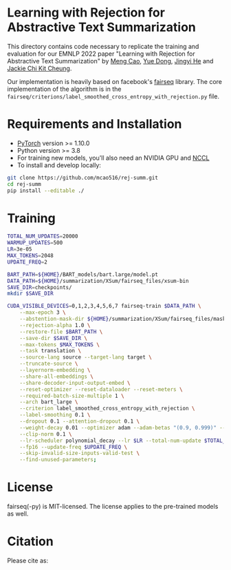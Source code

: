 # Learning with Rejection for Abstractive Text Summarization
This directory contains code necessary to replicate the training and evaluation for our EMNLP 2022 paper "Learning with Rejection for Abstractive Text Summarization" by [Meng Cao](https://mcao516.github.io/), [Yue Dong](https://yuedongcs.github.io/), [Jingyi He](https://kylie-box.github.io/) and [Jackie Chi Kit Cheung](https://www.cs.mcgill.ca/~jcheung/).

Our implementation is heavily based on facebook's [fairseq](https://github.com/facebookresearch/fairseq) library. The core implementation of the algorithm is in the ```fairseq/criterions/label_smoothed_cross_entropy_with_rejection.py``` file.

# Requirements and Installation
* [PyTorch](http://pytorch.org/) version >= 1.10.0
* Python version >= 3.8
* For training new models, you'll also need an NVIDIA GPU and [NCCL](https://github.com/NVIDIA/nccl)
* To install and develop locally:

``` bash
git clone https://github.com/mcao516/rej-summ.git
cd rej-summ
pip install --editable ./
```

# Training

``` bash
TOTAL_NUM_UPDATES=20000
WARMUP_UPDATES=500      
LR=3e-05
MAX_TOKENS=2048
UPDATE_FREQ=2

BART_PATH=${HOME}/BART_models/bart.large/model.pt
DATA_PATH=${HOME}/summarization/XSum/fairseq_files/xsum-bin
SAVE_DIR=checkpoints/
mkdir $SAVE_DIR

CUDA_VISIBLE_DEVICES=0,1,2,3,4,5,6,7 fairseq-train $DATA_PATH \
    --max-epoch 3 \
    --abstention-mask-dir ${HOME}/summarization/XSum/fairseq_files/masks/ \
    --rejection-alpha 1.0 \
    --restore-file $BART_PATH \
    --save-dir $SAVE_DIR \
    --max-tokens $MAX_TOKENS \
    --task translation \
    --source-lang source --target-lang target \
    --truncate-source \
    --layernorm-embedding \
    --share-all-embeddings \
    --share-decoder-input-output-embed \
    --reset-optimizer --reset-dataloader --reset-meters \
    --required-batch-size-multiple 1 \
    --arch bart_large \
    --criterion label_smoothed_cross_entropy_with_rejection \
    --label-smoothing 0.1 \
    --dropout 0.1 --attention-dropout 0.1 \
    --weight-decay 0.01 --optimizer adam --adam-betas "(0.9, 0.999)" --adam-eps 1e-08 \
    --clip-norm 0.1 \
    --lr-scheduler polynomial_decay --lr $LR --total-num-update $TOTAL_NUM_UPDATES --warmup-updates $WARMUP_UPDATES \
    --fp16 --update-freq $UPDATE_FREQ \
    --skip-invalid-size-inputs-valid-test \
    --find-unused-parameters;
```

# License

fairseq(-py) is MIT-licensed.
The license applies to the pre-trained models as well.

# Citation

Please cite as:

<!-- ``` bibtex
@inproceedings{ott2019fairseq,
  title = {fairseq: A Fast, Extensible Toolkit for Sequence Modeling},
  author = {Myle Ott and Sergey Edunov and Alexei Baevski and Angela Fan and Sam Gross and Nathan Ng and David Grangier and Michael Auli},
  booktitle = {Proceedings of NAACL-HLT 2019: Demonstrations},
  year = {2019},
}
``` -->
